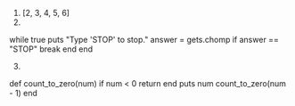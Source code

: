 1. [2, 3, 4, 5, 6]
2. 

while true
  puts "Type 'STOP' to stop."
  answer = gets.chomp
  if answer == "STOP"
    break
  end
end

3. 

def count_to_zero(num)
  if num < 0
    return
  end
  puts num
  count_to_zero(num - 1)
end
